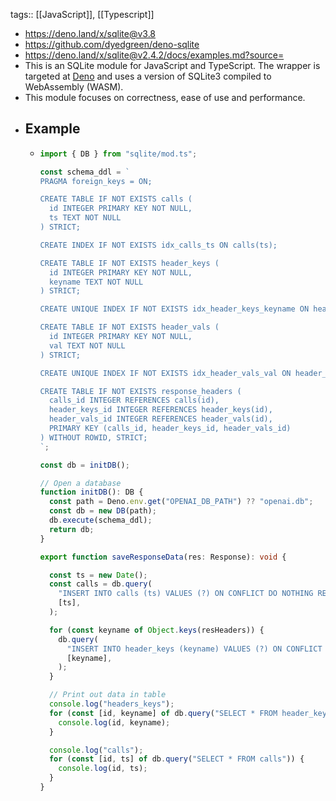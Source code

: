 tags:: [[JavaScript]], [[Typescript]]

- https://deno.land/x/sqlite@v3.8
- https://github.com/dyedgreen/deno-sqlite
- https://deno.land/x/sqlite@v2.4.2/docs/examples.md?source=
- This is an SQLite module for JavaScript and TypeScript. The wrapper is targeted
  at [Deno](https://deno.land/) and uses a version of SQLite3 compiled to WebAssembly (WASM).
- This module focuses on correctness, ease of use and performance.
- ## Example
	- ```typescript
	  import { DB } from "sqlite/mod.ts";
	  
	  const schema_ddl = `
	  PRAGMA foreign_keys = ON;
	  
	  CREATE TABLE IF NOT EXISTS calls (
	    id INTEGER PRIMARY KEY NOT NULL,
	    ts TEXT NOT NULL
	  ) STRICT;
	  
	  CREATE INDEX IF NOT EXISTS idx_calls_ts ON calls(ts);
	  
	  CREATE TABLE IF NOT EXISTS header_keys (
	    id INTEGER PRIMARY KEY NOT NULL,
	    keyname TEXT NOT NULL
	  ) STRICT;
	  
	  CREATE UNIQUE INDEX IF NOT EXISTS idx_header_keys_keyname ON header_keys(keyname);
	  
	  CREATE TABLE IF NOT EXISTS header_vals (
	    id INTEGER PRIMARY KEY NOT NULL,
	    val TEXT NOT NULL
	  ) STRICT;
	  
	  CREATE UNIQUE INDEX IF NOT EXISTS idx_header_vals_val ON header_vals(val);
	  
	  CREATE TABLE IF NOT EXISTS response_headers (
	    calls_id INTEGER REFERENCES calls(id),
	    header_keys_id INTEGER REFERENCES header_keys(id),
	    header_vals_id INTEGER REFERENCES header_vals(id),
	    PRIMARY KEY (calls_id, header_keys_id, header_vals_id)
	  ) WITHOUT ROWID, STRICT;
	  `;
	  
	  const db = initDB();
	  
	  // Open a database
	  function initDB(): DB {
	    const path = Deno.env.get("OPENAI_DB_PATH") ?? "openai.db";
	    const db = new DB(path);
	    db.execute(schema_ddl);
	    return db;
	  }
	  
	  export function saveResponseData(res: Response): void {
	  
	    const ts = new Date();
	    const calls = db.query(
	      "INSERT INTO calls (ts) VALUES (?) ON CONFLICT DO NOTHING RETURNING ID",
	      [ts],
	    );
	  
	    for (const keyname of Object.keys(resHeaders)) {
	      db.query(
	        "INSERT INTO header_keys (keyname) VALUES (?) ON CONFLICT DO NOTHING RETURNING ID",
	        [keyname],
	      );
	    }
	  
	    // Print out data in table
	    console.log("headers_keys");
	    for (const [id, keyname] of db.query("SELECT * FROM header_keys")) {
	      console.log(id, keyname);
	    }
	  
	    console.log("calls");
	    for (const [id, ts] of db.query("SELECT * FROM calls")) {
	      console.log(id, ts);
	    }
	  }
	  ```